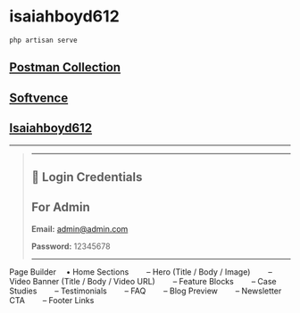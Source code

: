# isaiahboyd612

```shell
php artisan serve
```

## [Postman Collection](https://documenter.getpostman.com/view/32086283/2sB2j98V1k)

## [Softvence](https://isaiahboyd612.softvencefsd.xyz)

## [Isaiahboyd612](.)

---

> ---
>
> ## 🔑 Login Credentials
>
> ## For Admin
>
> **Email:** <admin@admin.com>
>
> **Password:** 12345678
>
> ---

Page Builder
 • Home Sections
  – Hero (Title / Body / Image)
  – Video Banner (Title / Body / Video URL)
  – Feature Blocks
  – Case Studies
  – Testimonials
  – FAQ
  – Blog Preview
  – Newsletter CTA
  – Footer Links
